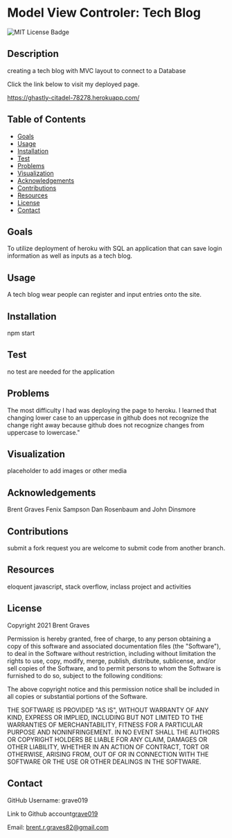 # Model View Controler: Tech Blog

  ![MIT License Badge](https://img.shields.io/badge/License-MIT-yellow.svg)

  ## Description

  creating a tech blog with MVC layout to connect to a Database
  
  Click the link below to visit my deployed page.

 https://ghastly-citadel-78278.herokuapp.com/

  ## Table of Contents
  
  * [Goals](#goals)
  * [Usage](#usage) 
  * [Installation](#installation)  
  * [Test](#test)
  * [Problems](#problems)
  * [Visualization](#visualization)
  * [Acknowledgements](#acknowledgements)
  * [Contributions](#contributions)
  * [Resources](#resources)
  * [License](#license) 
  * [Contact](#contact) 
  
  ## Goals

  To utilize deployment of heroku with SQL an application that can save login information as well as inputs as a tech blog.

  ## Usage

  A tech blog wear people can register and input entries onto the site.

  ## Installation
  
  npm start   

  ## Test

  no test are needed for the application

  ## Problems

  The most difficulty I had was deploying the page to heroku. I learned that changing lower case to an uppercase in github does not recognize the change right away because github does not recognize changes from uppercase to lowercase."

  ## Visualization

  placeholder to add images or other media

  ## Acknowledgements

  Brent Graves Fenix Sampson Dan Rosenbaum and John Dinsmore

  ## Contributions

  submit a fork request you are welcome to submit code from another branch.

  ## Resources
 
  eloquent javascript, stack overflow, inclass project and activities

  ## License

  Copyright 2021 Brent Graves

  Permission is hereby granted, free of charge, to any person obtaining a copy of this software and associated documentation files (the "Software"), to deal in the Software without restriction, including without limitation the rights to use, copy, modify, merge, publish, distribute, sublicense, and/or sell copies of the Software, and to permit persons to whom the Software is furnished to do so, subject to the following conditions:
  
  The above copyright notice and this permission notice shall be included in all copies or substantial portions of the Software.
  
  THE SOFTWARE IS PROVIDED "AS IS", WITHOUT WARRANTY OF ANY KIND, EXPRESS OR IMPLIED, INCLUDING BUT NOT LIMITED TO THE WARRANTIES OF MERCHANTABILITY, FITNESS FOR A PARTICULAR PURPOSE AND NONINFRINGEMENT. IN NO EVENT SHALL THE AUTHORS OR COPYRIGHT HOLDERS BE LIABLE FOR ANY CLAIM, DAMAGES OR OTHER LIABILITY, WHETHER IN AN ACTION OF CONTRACT, TORT OR OTHERWISE, ARISING FROM, OUT OF OR IN CONNECTION WITH THE SOFTWARE OR THE USE OR OTHER DEALINGS IN THE SOFTWARE.

  ## Contact
  
  GitHub Username: grave019
 
  Link to Github account[grave019](https://github.com/grave019)

  Email: brent.r.graves82@gmail.com
